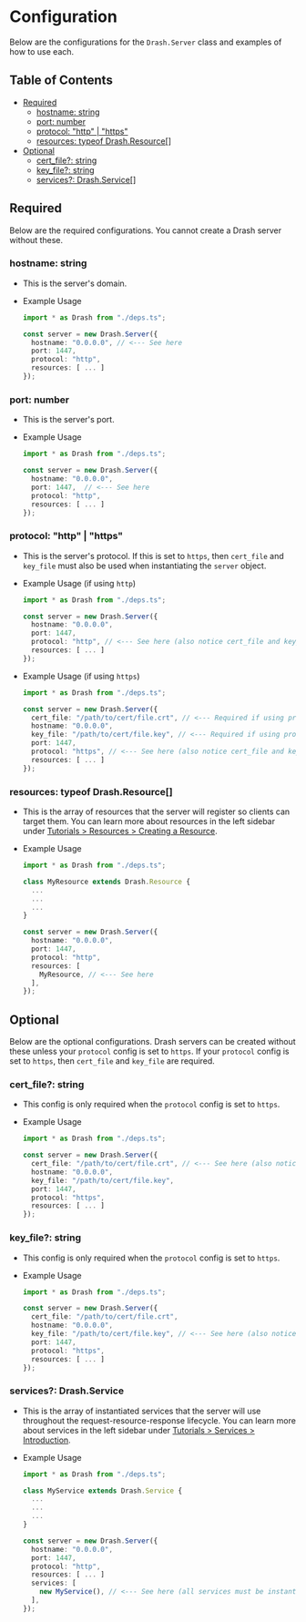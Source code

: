 # Configuration

Below are the configurations for the `Drash.Server` class and examples of how to use each.

## Table of Contents

* [Required](#required)
  * [hostname: string](#hostname-string)
  * [port: number](#port-number)
  * [protocol: "http" | "https"](#protocol-http--https)
  * [resources: typeof Drash.Resource[]](#resources-typeof-drashresource)
* [Optional](#required)
  * [cert_file?: string](#certfile-string)
  * [key_file?: string](#keyfile-string)
  * [services?: Drash.Service[]](#services-drashservice)

## Required

Below are the required configurations. You cannot create a Drash server without these.

### hostname: string

* This is the server's domain.
* Example Usage

  ```typescript
  import * as Drash from "./deps.ts";

  const server = new Drash.Server({
    hostname: "0.0.0.0", // <--- See here
    port: 1447,
    protocol: "http",
    resources: [ ... ]
  });
  ```

### port: number

* This is the server's port.
* Example Usage

  ```typescript
  import * as Drash from "./deps.ts";

  const server = new Drash.Server({
    hostname: "0.0.0.0",
    port: 1447,  // <--- See here
    protocol: "http",
    resources: [ ... ]
  });
  ```

### protocol: "http" | "https"

* This is the server's protocol. If this is set to `https`, then `cert_file` and `key_file` must also be used when instantiating the `server` object.
* Example Usage (if using `http`)

  ```typescript
  import * as Drash from "./deps.ts";

  const server = new Drash.Server({
    hostname: "0.0.0.0",
    port: 1447,
    protocol: "http", // <--- See here (also notice cert_file and key_file are not present)
    resources: [ ... ]
  });
  ```

* Example Usage (if using `https`)

  ```typescript
  import * as Drash from "./deps.ts";

  const server = new Drash.Server({
    cert_file: "/path/to/cert/file.crt", // <--- Required if using protocol is "https"
    hostname: "0.0.0.0",
    key_file: "/path/to/cert/file.key", // <--- Required if using protocol is "https"
    port: 1447,
    protocol: "https", // <--- See here (also notice cert_file and key_file are present)
    resources: [ ... ]
  });
  ```

### resources: typeof Drash.Resource[]

* This is the array of resources that the server will register so clients can target them. You can learn more about resources in the left sidebar under [Tutorials > Resources > Creating a Resource](/drash/v2.x/tutorials/resources/creating-a-resource).
* Example Usage

  ```typescript
  import * as Drash from "./deps.ts";

  class MyResource extends Drash.Resource {
    ...
    ...
    ...
  }

  const server = new Drash.Server({
    hostname: "0.0.0.0",
    port: 1447,
    protocol: "http",
    resources: [
      MyResource, // <--- See here
    ],
  });
  ```

## Optional

Below are the optional configurations. Drash servers can be created without these unless your `protocol` config is set to `https`. If your `protocol` config is set to `https`, then `cert_file` and `key_file` are required.

### cert_file?: string

* This config is only required when the `protocol` config is set to `https`.
* Example Usage

  ```typescript
  import * as Drash from "./deps.ts";

  const server = new Drash.Server({
    cert_file: "/path/to/cert/file.crt", // <--- See here (also notice key_file is present and protocol is "https")
    hostname: "0.0.0.0",
    key_file: "/path/to/cert/file.key",
    port: 1447,
    protocol: "https",
    resources: [ ... ]
  });
  ```
### key_file?: string

* This config is only required when the `protocol` config is set to `https`.
* Example Usage

  ```typescript
  import * as Drash from "./deps.ts";

  const server = new Drash.Server({
    cert_file: "/path/to/cert/file.crt",
    hostname: "0.0.0.0",
    key_file: "/path/to/cert/file.key", // <--- See here (also notice cert_file is present and protocol is "https")
    port: 1447,
    protocol: "https",
    resources: [ ... ]
  });
  ```

### services?: Drash.Service

* This is the array of instantiated services that the server will use throughout the request-resource-response lifecycle. You can learn more about services in the left sidebar under [Tutorials > Services > Introduction](/drash/v2.x/tutorials/services/introduction).
* Example Usage

  ```typescript
  import * as Drash from "./deps.ts";

  class MyService extends Drash.Service {
    ...
    ...
    ...
  }

  const server = new Drash.Server({
    hostname: "0.0.0.0",
    port: 1447,
    protocol: "http",
    resources: [ ... ]
    services: [
      new MyService(), // <--- See here (all services must be instantiated using the `new` keyword before being placed in this array)
    ],
  });
  ```

